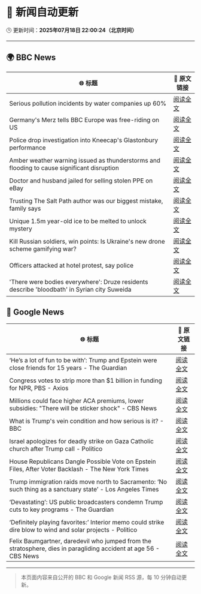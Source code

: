 # 🧠 新闻自动更新

🕒 更新时间：**2025年07月18日 22:00:24（北京时间）**

---

## 🌍 BBC News

| 🌐 标题 | 🔗 原文链接 |
|--------|-------------|
| Serious pollution incidents by water companies up 60% | [阅读全文](https://www.bbc.com/news/articles/cg5zl75dmm0o) |
| Germany's Merz tells BBC Europe was free-riding on US | [阅读全文](https://www.bbc.com/news/articles/ckg6v0pk964o) |
| Police drop investigation into Kneecap's Glastonbury performance | [阅读全文](https://www.bbc.com/news/articles/cly290dk226o) |
| Amber weather warning issued as thunderstorms and flooding to cause significant disruption | [阅读全文](https://www.bbc.com/weather/articles/cn7d5221le7o) |
| Doctor and husband jailed for selling stolen PPE on eBay | [阅读全文](https://www.bbc.com/news/articles/ckgl8qn1we8o) |
| Trusting The Salt Path author was our biggest mistake, family says | [阅读全文](https://www.bbc.com/news/articles/c80p2pzgpmgo) |
| Unique 1.5m year-old ice to be melted to unlock mystery | [阅读全文](https://www.bbc.com/news/articles/c5ygwd6yj28o) |
| Kill Russian soldiers, win points: Is Ukraine's new drone scheme gamifying war? | [阅读全文](https://www.bbc.com/news/articles/c80p9k1r1dlo) |
| Officers attacked at hotel protest, say police | [阅读全文](https://www.bbc.com/news/articles/c70rgkrr6rpo) |
| 'There were bodies everywhere': Druze residents describe 'bloodbath' in Syrian city Suweida | [阅读全文](https://www.bbc.com/news/articles/c5y76e9p1gno) |

## 📰 Google News

| 🌐 标题 | 🔗 原文链接 |
|--------|-------------|
| ‘He’s a lot of fun to be with’: Trump and Epstein were close friends for 15 years - The Guardian | [阅读全文](https://news.google.com/rss/articles/CBMifEFVX3lxTE5IMWdKQkJtSGY1TUhxTnM2VGpHdnR0YWZaYlJpdUthUF9ISDV4ZmhRYzVhQUdfaDlRV0VaRHhQSWFzWF9lR1JROXEtTDJJbjNTbUJJR0JITGt4aHBLTXlzbFFfZ3JkallRNkdGYnRNZVdNQjF4V05Uc3pOYnk?oc=5) |
| Congress votes to strip more than $1 billion in funding for NPR, PBS - Axios | [阅读全文](https://news.google.com/rss/articles/CBMiZkFVX3lxTE96c0hycTczRElsVDNGZTVKWDVsdVJJeVJXTUJ2SDlHQi0xQzgzbEVoRGI5b19lYXh0RGh1WTROZmNqN2VhOFFvNDdYaEZpNUxQTTVHb1Y3Z0NCY1dEUzlONVF3T3RsQQ?oc=5) |
| Millions could face higher ACA premiums, lower subsidies: "There will be sticker shock" - CBS News | [阅读全文](https://news.google.com/rss/articles/CBMihgFBVV95cUxPLUxOTzRNckRFc2k0TkU3bDhoTHN0Z1Y5bXhPR2tXMkNHaEZ4M240ZllURWU1MU9VMW05REY2Z29VeTVFb3BUS25DblBTQ1U4b1NUZVFnQXRsWmd3azRLM29zbVlrSWNmeVhpRnZ3TWZQNGQ5c1ZiOVYwVElydmxxV0NnbUVqZ9IBiwFBVV95cUxNdjd1SmtyaEs3NDhxd1FDSlhnRHJaMHBaRDlxRUdRVWdoYm9jTmRhRmRtNTRHOWY0cmZ5YVE3eGpaeWp3dzZQUXFXTjVyVXF1dTc3V3NmeUZGR3FQU2ZLazAxZC1rTE5wS0ZPeU16bGNGWlhESUtKT2Jkd0NzdkpPeVB6dXM3Tk1taEJJ?oc=5) |
| What is Trump's vein condition and how serious is it? - BBC | [阅读全文](https://news.google.com/rss/articles/CBMiWkFVX3lxTE9EVGtwaG96bHRHOVVRdDVJTmFYcDdDX3lsMXhKQ2VvTEJLQUdnUjZ2STYwTFpaM04tNHlHTHl3VHdBNWtUeHFHbi1WX1MyRnNCa1JNQmllZEo3UdIBX0FVX3lxTE5HX2xMUFV3SHJhaE84dlRTbW5hQk1jS0VlRVlSbW56RFdBbnNGRVdZZXEyRTJZV21aa0pKWDdMMVVrRlgwRUV6c0xtbnFtTENQOEhpaG1URGJjQlFqejRr?oc=5) |
| Israel apologizes for deadly strike on Gaza Catholic church after Trump call - Politico | [阅读全文](https://news.google.com/rss/articles/CBMikgFBVV95cUxPaWJIakVYZUdVd1JNUFV4ZkVYXzY4ZlhiV2RkQW5HQm8tOWVwdG1VWGI1ZlZZQ1NDZ1ZkekFFZkNmV3hwNlpZSVA1NDdOOGtFVHI1NWJNSE01VzBGdXQyQmRsODVQbVZEODYyVHBJMEs3RUxkem5idnp4X2NKQXFPYXdQSllaMVh4Zlh5dHBKVUlPUQ?oc=5) |
| House Republicans Dangle Possible Vote on Epstein Files, After Voter Backlash - The New York Times | [阅读全文](https://news.google.com/rss/articles/CBMikgFBVV95cUxONDFQVWh2bzJ4M3hnNEZvUW9pdTE2YV9oS0FhVVBCdFZiN0hGbWJpYjhfWE9yQW5YMTZaSEs1NTJfMFR2VDBUaWwzb0o1Z3F2VFBNREVRU3Y5YTIwcTZVSzRFbmJ0RVNyalNVNGlZei16ZEJDNHhOQW9OLVU0YlV1ZVdtcUJZVHI1VmFSZUkyWm1JUQ?oc=5) |
| Trump immigration raids move north to Sacramento: ‘No such thing as a sanctuary state’ - Los Angeles Times | [阅读全文](https://news.google.com/rss/articles/CBMixwFBVV95cUxQbFFlcHpoM05iZkQ3Qm8xMXItWUQ5ejM2NW1MVFZTZU1nZXdDUXNEdTNtRk5ObWlqdVJwTU5zRk1pd1F5X1QxdllVX3JVdzRqcC1uT2dZNC0tUS15bVctcDdpMTRvekQ0cF81MVVaY3ZDei1GUnBCcHVCUUlmTjFBWWZjME9mNDNVNFRBRnF2TEY2VFB4M05Rc05kTnlrR2JxQjZrU005MHFLdzNhTkJmY0diMTVpWmRVTk5FdjJJWlFHUkJ5d0gw?oc=5) |
| ‘Devastating’: US public broadcasters condemn Trump cuts to key programs - The Guardian | [阅读全文](https://news.google.com/rss/articles/CBMiggFBVV95cUxOXzI2UkU1Z3FYTjJvN1FvSVdkUjhpVnF4bUhINGd5cmVwLWlhZFZYRkctVGdmWVFaWGVzbEJLRHVqWmw4Q01qY1FNTjdRN2tuYUkyWmI1dlkwbEZlNl92cWducVpsZVpoalJJZW5MaE1KY2tkRXVsQ29GWXQtN2x3eWZn?oc=5) |
| ‘Definitely playing favorites:’ Interior memo could strike dire blow to wind and solar projects - Politico | [阅读全文](https://news.google.com/rss/articles/CBMi2gFBVV95cUxQeVptR1RFZFlrQWcyZkxrbzdTQ3hQZGgtdnFXUXpPd0gxUE9ObVFIVG1vOWVUdmFSX1Q2Zi1VQURmVVp3MW9GRGNodVk5dmJhUjBNdW1FSWd1YmRNS1IwRXRETEhRUDV6UDJfQ1JhQ0RXUDI4R2FYc29KN1NPNXg4eWNVWkdRMWV0MkV3cVpZUjN6Y25sbXNrTl9Bdk5URV94UlM0VHNYS3VFY3VHb3RzVGptS1NpUmRSNXhhY0xRdThWSk13VU9JaTlnaHNMd092Z0tNWnlmQlMzUQ?oc=5) |
| Felix Baumgartner, daredevil who jumped from the stratosphere, dies in paragliding accident at age 56 - CBS News | [阅读全文](https://news.google.com/rss/articles/CBMikgFBVV95cUxNM05fSmtLLUFvd0RIeTBJV2o2RkM1Z3I2WGI5RVdvaHRwLV82RmY3cUlYTWQ1ZnliWDRqXzJWZDFNZExpTWEtM3hRQTdpZ1B5LWZEeU1KZ1FxUlg0c09rODk5a1JEQ005d2VZS0tTMWY1NV8yU2pIWXhFVnZJZWZmdG1UMkt1Tm85MGgxcXdQSEVVQdIBlwFBVV95cUxPT2owYlVVWl9HYmhRVVZlelMyTFdGdEFONUxmelpFSVlyVFZTb1FndWE0U0lxVXNpUUEtdXlfc2RXamlPcEU2MG9zNFI0R3NyWlExVjViUkQtOFN3OWhOdzdINXlIR0dRa0EwMllNbDZRbjU0eTRiSzdndHhqdC11MjdhUnIzcHZNQVFpZy00N0RXbmJZZ0Q4?oc=5) |

---
> 本页面内容来自公开的 BBC 和 Google 新闻 RSS 源，每 10 分钟自动更新。